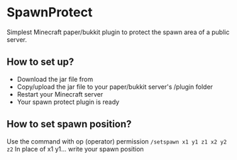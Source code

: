 # SpawnProtect
Simplest Minecraft paper/bukkit plugin to protect the spawn area of a public server.

## How to set up?
- Download the jar file from
- Copy/upload the jar file to your paper/bukkit server's /plugin folder
- Restart your Minecraft server
- Your spawn protect plugin is ready

## How to set spawn position?
Use the command with op (operator) permission
`` /setspawn x1 y1 z1 x2 y2 z2 ``
In place of x1 y1... write your spawn position
